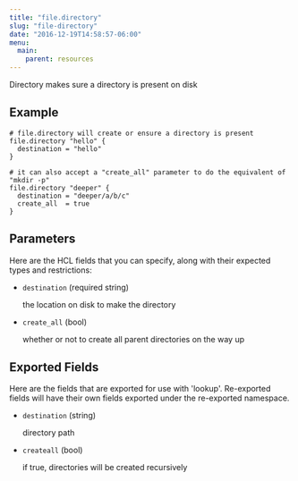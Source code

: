 ```yaml
---
title: "file.directory"
slug: "file-directory"
date: "2016-12-19T14:58:57-06:00"
menu:
  main:
    parent: resources
---
```



Directory makes sure a directory is present on disk


## Example

```hcl
# file.directory will create or ensure a directory is present
file.directory "hello" {
  destination = "hello"
}

# it can also accept a "create_all" parameter to do the equivalent of "mkdir -p"
file.directory "deeper" {
  destination = "deeper/a/b/c"
  create_all  = true
}

```


## Parameters

Here are the HCL fields that you can specify, along with their expected types
and restrictions:


- `destination` (required string)

  the location on disk to make the directory

- `create_all` (bool)

  whether or not to create all parent directories on the way up


## Exported Fields

Here are the fields that are exported for use with 'lookup'.  Re-exported fields
will have their own fields exported under the re-exported namespace.


- `destination` (string)

  directory path
 
- `createall` (bool)

  if true, directories will be created recursively
  


